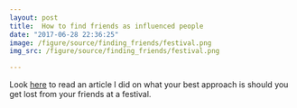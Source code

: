 ```yaml
---
layout: post
title:  How to find friends as influenced people
date: "2017-06-28 22:36:25"
image: /figure/source/finding_friends/festival.png
img_src: /figure/source/finding_friends/festival.png

---
```



Look [here](https://www.statslife.org.uk/culture/2920-lost-in-the-crowd-a-statistician-explains-how-to-find-your-friends-at-a-music-festival) to read an article I did on what your best approach is should you get lost from your friends at a festival.
